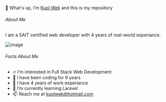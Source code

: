 👋 What's up, I’m [Kuol Wek](https://kuolwek.com/) and this is my repository

###### About Me
I am a SAIT certified web developer with 4 years of real-world experiance.

![image](https://media-exp1.licdn.com/dms/image/C5616AQH_KJOtzyQlUw/profile-displaybackgroundimage-shrink_350_1400/0/1638509326354?e=1645056000&v=beta&t=czYDeS6G5IJ1Ftdw7OXEYV9MPrOUAJwsOJNgsJucfsU)



###### Facts About Me
- 🔥 I’m interested in Full Stack Web Development
- 🎉 I have been coding for 9 years
- 👔 I have 4 years of work experiance
- 🧠 I’m currently learning Laravel
- 📫 Reach me at kuolwek@hotmail.com
